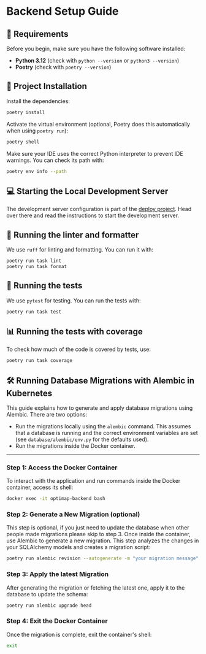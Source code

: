 # Backend Setup Guide

## **📌 Requirements**

Before you begin, make sure you have the following software installed:

- **Python 3.12** (check with `python --version` or `python3 --version`)
- **Poetry** (check with `poetry --version`)

## **🚀 Project Installation**

Install the dependencies:

```sh
poetry install
```

Activate the virtual environment (optional, Poetry does this automatically when using `poetry run`):

```sh
poetry shell
```

Make sure your IDE uses the correct Python interpreter to prevent IDE warnings. You can check its path with:

```sh
poetry env info --path
```

## **💻 Starting the Local Development Server**

The development server configuration is part of the [deploy project](https://gitlab.ilabt.imec.be/designproject/dp2025/14-optimap-prime/infrastructure). Head over there and read the instructions to start the development server.

## **📝 Running the linter and formatter**

We use `ruff` for linting and formatting. You can run it with:

```sh
poetry run task lint
poetry run task format
```

## **🧪 Running the tests**

We use `pytest` for testing. You can run the tests with:

```sh
poetry run task test
```

## **📊 Running the tests with coverage**

To check how much of the code is covered by tests, use:
```sh
poetry run task coverage
```

## 🛠 Running Database Migrations with Alembic in Kubernetes

This guide explains how to generate and apply database migrations using Alembic.
There are two options:
- Run the migrations locally using the `alembic` command. This assumes that a database is running and the correct environment variables are set (see `database/alembic/env.py` for the defaults used).
- Run the migrations inside the Docker container.

---

### Step 1: Access the Docker Container

To interact with the application and run commands inside the Docker container, access its shell:

```sh
docker exec -it optimap-backend bash
```

### Step 2: Generate a New Migration (optional)

This step is optional, if you just need to update the database when other people made migrations please skip to step 3.
Once inside the container, use Alembic to generate a new migration. This step analyzes the changes in your SQLAlchemy models and creates a migration script:

```sh
poetry run alembic revision --autogenerate -m "your migration message"
```

### Step 3: Apply the latest Migration

After generating the migration or fetching the latest one, apply it to the database to update the schema:

```sh
poetry run alembic upgrade head
```

### Step 4: Exit the Docker Container

Once the migration is complete, exit the container's shell:

```sh
exit
```